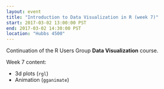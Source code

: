 ```yaml
---
layout: event
title: "Introduction to Data Visualization in R (week 7)"
start: 2017-03-02 13:00:00 PST
end: 2017-03-02 14:30:00 PST
location: "Hubbs 4500"
---
```


Continuation of the R Users Group **Data Visualization** course.

Week 7 content: 

* 3d plots (`rgl`)
* Animation (`gganimate`)